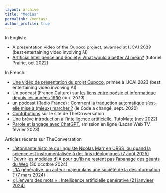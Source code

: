 ```yaml
---
layout: archive
title: "Medias"
permalink: /medias/
author_profile: true
---
```


In English:
<Ul>
 <li><a href="https://www.youtube.com/watch?v=AovcXL99acY">A presentation video of the Oupoco project</a>, awarded at IJCAI 2023 (best entertaining video involving AI)</li>
 	<li><a href="https://www.youtube.com/watch?v=3Hdjh-Lfsyg&amp;t=1049s">Artificial Intelligence and Society: What would a better AI mean?</a> (tutoriel Prairie, oct 2022)</li>
</Ul>

In French: 
<Ul>
 <li><a href="https://savoirs.ens.fr/expose.php?id=3929">Une vidéo de présentation du projet Oupoco</a>, primée à IJCAI 2023 (best entertaining video involving AI)</li>
 	<li>Un podcast (France Culture) sur <a href="https://www.radiofrance.fr/franceculture/podcasts/sciences-chrono/intelligence-artificielle-et-poesie-la-rime-riche-2068369">les liens entre poésie et informatique depuis les années 1950</a> (oct. 2023)</li>
 	<li>un podcast (Radio France) : <a href="https://www.radiofrance.fr/franceinter/podcasts/le-code-a-change/la-traduction-automatique-avec-thierry-poibeau-9802626">Comment la traduction automatique s’est-elle mise à (mieux) marcher ?</a> (le Code a changé, sept. 2020)</li>
 	<li><a href="https://theconversation.com/profiles/thierry-poibeau-1048337/articles">Contributions</a> sur le site de TheConversation</li>
 	<li><a href="https://www.youtube.com/watch?v=zTKDSbudA2A">Une brève introduction à l'intelligence artificielle</a>, TutoMate (nov 2022)</li>
 	<li><a href="https://www.youtube.com/watch?v=GnS8AjMpDx8&amp;t=675s">Parole et langage avec ChatGPT</a>, émission en ligne (Lacan Web TV, février 2023)</li>
</Ul>

Articles récents sur TheConversation
<Ul>
 <li><a href="[https://savoirs.ens.fr/expose.php?id=3929](https://theconversation.com/letonnante-histoire-du-linguiste-nicolas-marr-en-urss-ou-quand-la-science-est-instrumentalisee-a-des-fins-ideologiques-262088)">L’étonnante histoire du linguiste Nicolas Marr en URSS, ou quand la science est instrumentalisée à des fins idéologiques (7 août 2025)</li>
 	<li><a href="[https://www.radiofrance.fr/franceculture/podcasts/sciences-chrono/intelligence-artificielle-et-poesie-la-rime-riche-2068369](https://theconversation.com/ouvrir-les-modeles-dia-pour-quils-ne-restent-pas-lapanage-des-geants-du-web-241810)">lOuvrir les modèles d’IA pour qu’ils ne restent pas l’apanage des géants du Web</a> (30 ocotbre 2024)</li>
 	<li><a href="[https://www.radiofrance.fr/franceinter/podcasts/le-code-a-change/la-traduction-automatique-avec-thierry-poibeau-9802626](https://theconversation.com/lia-generative-un-acteur-majeur-dans-une-societe-de-la-desinformation-225051)">L’IA générative, un acteur majeur dans une société de la désinformation ? (7 mars 2024)</li>
 	<li><a href="[https://theconversation.com/profiles/thierry-poibeau-1048337/articles](https://theconversation.com/lenvers-des-mots-intelligence-artificielle-generative-220570)">« L’envers des mots » : Intelligence artificielle générative (21 janvieer 2024)</li>
</Ul>
